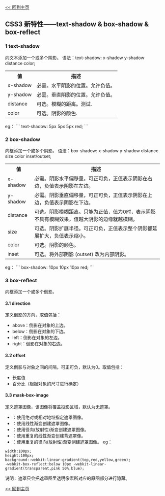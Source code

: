 [<< 回到主页](http://suzy1993.github.io/misszy/)

## CSS3 新特性——text-shadow & box-shadow & box-reflect

### 1 text-shadow
向文本添加一个或多个阴影。
语法：text-shadow: x-shadow y-shadow distance color;
<table>
  <tr><th>值</th><th>描述</th></tr>
  <tr><td>x-shadow</td><td>必需。水平阴影的位置。允许负值。</td></tr>
  <tr><td>y-shadow</td><td>必需。垂直阴影的位置。允许负值。</td></tr>
  <tr><td>distance</td><td>可选。模糊的距离。测试.</td></tr>
  <tr><td>color</td><td>可选。阴影的颜色.</td></tr>
</table>
eg：
```
text-shadow: 5px 5px 5px red;
```

### 2 box-shadow
向框添加一个或多个阴影。
语法：box-shadow: x-shadow y-shadow distance size color inset/outset;
<table>
  <tr><th>值</th><th>描述</th></tr>
  <tr><td>x-shadow</td><td>必需。阴影水平偏移量，可正可负，正值表示阴影在右边，负值表示阴影在左边。</td></tr>
  <tr><td>y-shadow</td><td>必需。阴影垂直偏移量，可正可负，正值表示阴影在上边，负值表示阴影在下边。</td></tr>
  <tr><td>distance</td><td>可选。阴影模糊距离。只能为正值，值为0时，表示阴影不具有模糊效果，值越大阴影的边缘就越模糊。</td></tr>
  <tr><td>size</td><td>可选。阴影扩展半径。可正可负，正值表示整个阴影都延展扩大，负值表示缩小。</td></tr>
  <tr><td>color</td><td>可选。阴影的颜色。</td></tr>
  <tr><td>inset</td><td>可选。将外部阴影 (outset) 改为内部阴影。</td></tr>
</table>
eg：
```
box-shadow: 10px 10px 10px red;
```

### 3 box-reflect
向框添加一个或多个倒影。
#### 3.1 direction
定义倒影的方向，取值包括：
* above：倒影在对象的上边。
* below：倒影在对象的下边。
* left：倒影在对象的左边。
* right：倒影在对象的右边。

#### 3.2 offset
定义倒影与对象之间的间隔，可正可负，默认为0。取值包括：
* 长度值
* 百分比（根据对象的尺寸进行确定）

#### 3.3 mask-box-image
定义遮罩图像，该图像将覆盖投影区域，默认为无遮罩。
* <url>：使用绝对或相对地址指定遮罩图像。
* <linear-gradient>：使用线性渐变创建遮罩图像。
* <radial-gradient>：使用径向(放射性)渐变创建遮罩图像。
* <repeating-linear-gradient>：使用重复的线性渐变创建背遮罩像。
* <repeating-radial-gradient>：使用重复的径向(放射性)渐变创建遮罩图像。
eg：
```
width:100px;
height:100px;
background:-webkit-linear-gradient(top,red,yellow,green);
-webkit-box-reflect:below 10px -webkit-linear-gradient(transparent,pink 50%,blue);
```
说明：遮罩只会把遮罩图里透明像素所对应的原图部分进行隐藏。

[<< 回到主页](http://suzy1993.github.io/misszy/)

